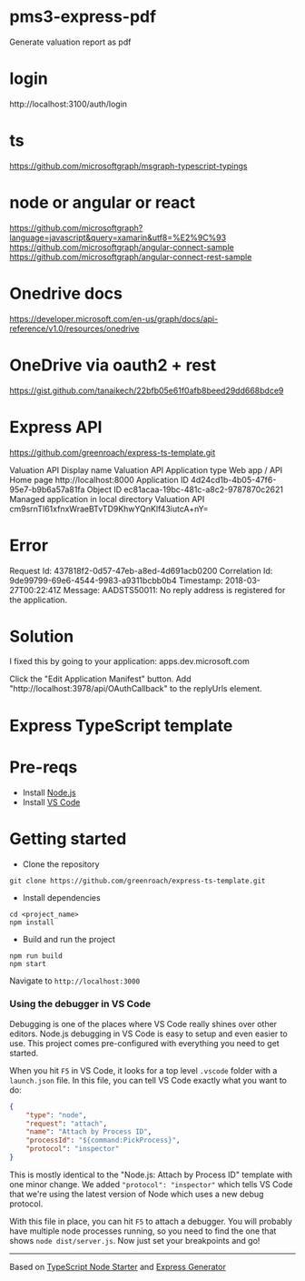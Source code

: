 # pms3-express-pdf
Generate valuation report as pdf

# login
http://localhost:3100/auth/login

# ts
https://github.com/microsoftgraph/msgraph-typescript-typings

# node or angular or react

https://github.com/microsoftgraph?language=javascript&query=xamarin&utf8=%E2%9C%93
https://github.com/microsoftgraph/angular-connect-sample
https://github.com/microsoftgraph/angular-connect-rest-sample

# Onedrive docs
https://developer.microsoft.com/en-us/graph/docs/api-reference/v1.0/resources/onedrive

# OneDrive via oauth2 + rest
https://gist.github.com/tanaikech/22bfb05e61f0afb8beed29dd668bdce9


# Express API
https://github.com/greenroach/express-ts-template.git

Valuation API
Display name
Valuation API
Application type
Web app / API
Home page
http://localhost:8000
Application ID
4d24cd1b-4b05-47f6-95e7-b9b6a57a81fa
Object ID
ec81acaa-19bc-481c-a8c2-9787870c2621
Managed application in local directory
Valuation API
cm9srnTI61xfnxWraeBTvTD9KhwYQnKlf43iutcA+nY=

# Error
Request Id: 437818f2-0d57-47eb-a8ed-4d691acb0200
Correlation Id: 9de99799-69e6-4544-9983-a9311bcbb0b4
Timestamp: 2018-03-27T00:22:41Z
Message: AADSTS50011: No reply address is registered for the application.

# Solution
I fixed this by going to your application:
apps.dev.microsoft.com

Click the "Edit Application Manifest" button.
Add
"http://localhost:3978/api/OAuthCallback"
to the replyUrls element.
























# Express TypeScript template

# Pre-reqs
- Install [Node.js](https://nodejs.org/en/)
- Install [VS Code](https://code.visualstudio.com/)

# Getting started
- Clone the repository
```
git clone https://github.com/greenroach/express-ts-template.git
```
- Install dependencies
```
cd <project_name>
npm install
```
- Build and run the project
```
npm run build
npm start
```
Navigate to `http://localhost:3000`

### Using the debugger in VS Code
Debugging is one of the places where VS Code really shines over other editors.
Node.js debugging in VS Code is easy to setup and even easier to use. 
This project comes pre-configured with everything you need to get started.

When you hit `F5` in VS Code, it looks for a top level `.vscode` folder with a `launch.json` file.
In this file, you can tell VS Code exactly what you want to do:

```json
{
    "type": "node",
    "request": "attach",
    "name": "Attach by Process ID",
    "processId": "${command:PickProcess}",
    "protocol": "inspector"
}
```
This is mostly identical to the "Node.js: Attach by Process ID" template with one minor change.
We added `"protocol": "inspector"` which tells VS Code that we're using the latest version of Node which uses a new debug protocol.

With this file in place, you can hit `F5` to attach a debugger.
You will probably have multiple node processes running, so you need to find the one that shows `node dist/server.js`.
Now just set your breakpoints and go!

--------------------
Based on [TypeScript Node Starter](https://github.com/Microsoft/TypeScript-Node-Starter) and [Express Generator](https://github.com/expressjs/generator)